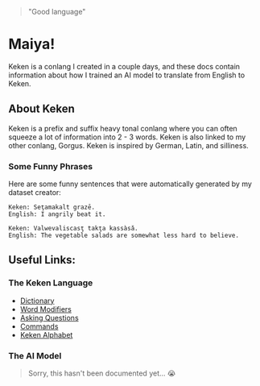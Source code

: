 > "Good language"

# Maiya!
Keken is a conlang I created in a couple days, and these docs contain information about how I trained an AI model to translate from English to Keken.

## About Keken
Keken is a prefix and suffix heavy tonal conlang where you can often squeeze a lot of information into 2 - 3 words. Keken is also linked to my other conlang, Gorgus. Keken is inspired by German, Latin, and silliness.

### Some Funny Phrases
Here are some funny sentences that were automatically generated by my dataset creator:
```
Keken: Seţamakalt grazē.
English: I angrily beat it.
```
```
Keken: Valwevaliscasţ takţa kassàsǎ.
English: The vegetable salads are somewhat less hard to believe.
```

## Useful Links:
### The Keken Language
- [Dictionary](keken/dictionary.md)
- [Word Modifiers](keken/word_modifiers.md)
- [Asking Questions](keken/asking_questions.md)
- [Commands](keken/commands.md)
- [Keken Alphabet](keken/keken_alphabet.md)

### The AI Model
> Sorry, this hasn't been documented yet... 😭